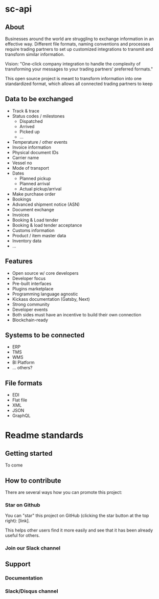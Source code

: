 # sc-api

## About
Businesses around the world are struggling to exchange information in an effective way. Different file formats, naming conventions and processes require trading partners to set up customized integrations to transmit and transform similar information.

Vision: "One-click company integration to handle the complexity of transforming your messages to your trading partners’ preferred formats."

This open source project is meant to transform information into one standardized format, which allows all connected trading partners to keep 



## Data to be exchanged
- Track & trace
- Status codes / milestones
  - Dispatched
  - Arrived
  - Picked up
  - ...
- Temperature / other events
- Invoice information
- Physical document IDs
- Carrier name
- Vessel no
- Mode of transport
- Dates
  - Planned pickup
  - Planned arrival
  - Actual pickup/arrival
- Make purchase order
- Bookings
- Advanced shipment notice (ASN)
- Document exchange
- Invoices
- Booking & Load tender
- Booking & load tender acceptance
- Customs information
- Product / item master data
- Inventory data
- ...


## Features
- Open source w/ core developers
- Developer focus
- Pre-built interfaces
- Plugins marketplace
- Programming language agnostic
- Kickass documentation (Gatsby, Next)
- Strong community
- Developer events
- Both sides must have an incentive to build their own connection
- Blockchain-ready

## Systems to be connected
- ERP
- TMS
- WMS
- BI Platform
- ... others?

## File formats
- EDI
- Flat file
- XML
- JSON
- GraphQL



# Readme standards

## Getting started
To come

## How to contribute
There are several ways how you can promote this project:

### Star on Github
You can "star" this project on GitHub (clicking the star button at the top right): [link].

This helps other users find it more easily and see that it has been already useful for others.

### Join our Slack channel

## Support

### Documentation


### Slack/Disqus channel



